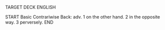 TARGET DECK
ENGLISH

START
Basic
Contrariwise
Back: adv. 1 on the other hand. 2 in the opposite way. 3 perversely.
END

